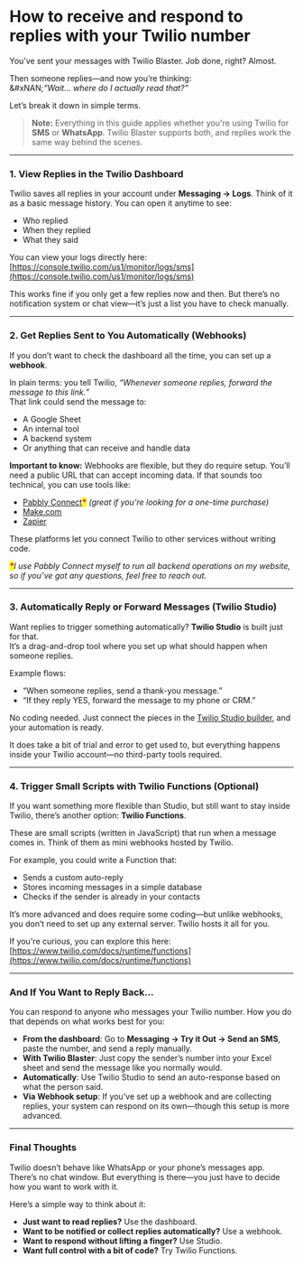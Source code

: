 # How to receive and respond to replies with your Twilio number

You’ve sent your messages with Twilio Blaster. Job done, right? Almost.

Then someone replies—and now you’re thinking:\
&#xNAN;_“Wait… where do I actually read that?”_

Let’s break it down in simple terms.

> **Note:** Everything in this guide applies whether you're using Twilio for **SMS** or **WhatsApp**. Twilio Blaster supports both, and replies work the same way behind the scenes.

***

### 1. View Replies in the Twilio Dashboard

Twilio saves all replies in your account under **Messaging → Logs**. Think of it as a basic message history. You can open it anytime to see:

* Who replied
* When they replied
* What they said

You can view your logs directly here:\
[https://console.twilio.com/us1/monitor/logs/sms](https://console.twilio.com/us1/monitor/logs/sms)

This works fine if you only get a few replies now and then. But there’s no notification system or chat view—it’s just a list you have to check manually.

***

### 2. Get Replies Sent to You Automatically (Webhooks)

If you don’t want to check the dashboard all the time, you can set up a **webhook**.

In plain terms: you tell Twilio, _“Whenever someone replies, forward the message to this link.”_\
That link could send the message to:

* A Google Sheet
* An internal tool
* A backend system
* Or anything that can receive and handle data

**Important to know:** Webhooks are flexible, but they do require setup. You’ll need a public URL that can accept incoming data. If that sounds too technical, you can use tools like:

* [Pabbly Connect](https://pythonandvba.com/go/pabbly-connect)<mark style="color:red;">**\***</mark> _(great if you're looking for a one-time purchase)_
* [Make.com](https://www.make.com/)
* [Zapier](https://zapier.com/)

These platforms let you connect Twilio to other services without writing code.

_<mark style="color:red;">**\***</mark>I use Pabbly Connect myself to run all backend operations on my website, so if you’ve got any questions, feel free to reach out._

***

### 3. Automatically Reply or Forward Messages (Twilio Studio)

Want replies to trigger something automatically? **Twilio Studio** is built just for that.\
It’s a drag-and-drop tool where you set up what should happen when someone replies.

Example flows:

* “When someone replies, send a thank-you message.”
* “If they reply YES, forward the message to my phone or CRM.”

No coding needed. Just connect the pieces in the [Twilio Studio builder](https://www.twilio.com/docs/studio), and your automation is ready.

It does take a bit of trial and error to get used to, but everything happens inside your Twilio account—no third-party tools required.

***

### 4. Trigger Small Scripts with Twilio Functions (Optional)

If you want something more flexible than Studio, but still want to stay inside Twilio, there’s another option: **Twilio Functions**.

These are small scripts (written in JavaScript) that run when a message comes in. Think of them as mini webhooks hosted by Twilio.

For example, you could write a Function that:

* Sends a custom auto-reply
* Stores incoming messages in a simple database
* Checks if the sender is already in your contacts

It’s more advanced and does require some coding—but unlike webhooks, you don’t need to set up any external server. Twilio hosts it all for you.

If you're curious, you can explore this here:\
[https://www.twilio.com/docs/runtime/functions](https://www.twilio.com/docs/runtime/functions)

***

### And If You Want to Reply Back...

You can respond to anyone who messages your Twilio number. How you do that depends on what works best for you:

* **From the dashboard**: Go to **Messaging → Try it Out → Send an SMS**, paste the number, and send a reply manually.
* **With Twilio Blaster**: Just copy the sender’s number into your Excel sheet and send the message like you normally would.
* **Automatically**: Use Twilio Studio to send an auto-response based on what the person said.
* **Via Webhook setup**: If you’ve set up a webhook and are collecting replies, your system can respond on its own—though this setup is more advanced.

***

### Final Thoughts

Twilio doesn’t behave like WhatsApp or your phone’s messages app. There’s no chat window. But everything is there—you just have to decide how you want to work with it.

Here’s a simple way to think about it:

* **Just want to read replies?** Use the dashboard.
* **Want to be notified or collect replies automatically?** Use a webhook.
* **Want to respond without lifting a finger?** Use Studio.
* **Want full control with a bit of code?** Try Twilio Functions.
